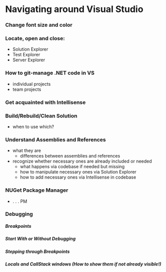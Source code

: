 # Navigating around Visual Studio

### Change font size and color

### Locate, open and close:
* Solution Explorer
* Test Explorer
* Server Explorer

### How to git-manage .NET code in VS
* individual projects
* team projects

### Get acquainted with Intellisense


### Build/Rebuild/Clean Solution
* when to use which?

### Understand Assemblies and References
* what they are
  * differences between assemblies and references
* recognize whether necessary ones are already included or needed
  * what happens via codebase if needed but missing
  * how to manipulate necessary ones via Solution Explorer
  * how to add necessary ones via Intellisense in codebase

### NUGet Package Manager
* . . . PM

### Debugging
##### Breakpoints
##### Start With or Without Debugging
##### Stepping through Breakpoints
##### Locals and CallStack windows (How to show them if not already visible!)

